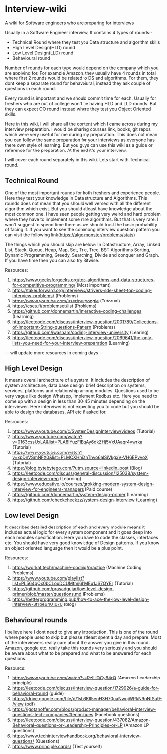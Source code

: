 # Interview-wiki
A wiki for Software engineers who are preparing for interviews

Usually in a Software Engineer interview, It contains 4 types of rounds:-
- Technical Round where they test you Data structure and algorithm skills
- High Level Design(HLD) round
- Low Level Design(LLD) round
- Behavioural round

Number of rounds for each type would depend on the company which you are applying for. For example Amazon, they usually have 4 rounds in total where first 2 rounds would be related to DS and algorithms. For them, they dont keep a separate round for behavoiural, instead they ask couple of questions in each round.

Every round is important and we should commit time for each. Usually for freshers who are out of college won't be having HLD and LLD rounds. But they can expect OO round instead where they test you Object Oriented skills.

Here in this wiki, I will share all the content which I came across during my interview preparation. I would be sharing courses link, books, git repos which were very useful for me during my preparation. This does not mean you can follow the same preparation for your interviews as everyone has there own style of learning. But you guys can use this wiki as a guide or reference for the preparation. At the end it's your interview.

I will cover each round separately in this wiki. Lets start with Technical round.

## Technical Round

One of the most important rounds for both freshers and experience people. Here they test your knowledge in Data structure and Algorithms. This rounds does not mean that you should well versed with all the different algorithm which exist. But you should atleast have knowledge about the most common one. I have seen people getting very weird and hard problem where they have to implement some rare algorithms. But that is very rare. I won't suggest to spend time there as we should trust the basic probability of facing it. If you want to see the commong interview question pattern you can visit the following link(https://algo.monster/problems/stats)

The things which you should skip are below:
In Datastructure,
Array, Linked List, Stack, Queue, Heap, Map, Set, Trie, Tree, BST
Algorithms
Sorting, Dynamic Programming, Greedy, Searching, Divide and conquer and Graph. If you have time then you can also try Bitwise.

Resources:
1. https://www.geeksforgeeks.org/top-algorithms-and-data-structures-for-competitive-programming/ (Most important)
2. https://takeuforward.org/interviews/strivers-sde-sheet-top-coding-interview-problems/ (Problems)
3. https://www.youtube.com/user/purpongie (Tutorual)
4. https://cses.fi/problemset/list (Problems)
5. https://github.com/donnemartin/interactive-coding-challenges (Learning)
6. https://leetcode.com/discuss/interview-question/2001789/Collections-of-Important-String-questions-Pattern (Problems)
7. https://github.com/jwasham/coding-interview-university (Learing)
8. https://leetcode.com/discuss/interview-question/2069641/the-only-lists-you-need-for-your-interview-preparation (Learning)

-- will update more resources in coming days --

## High Level Design

It means overall archectiture of a system. It includes the description of system architecture, data base design, brief description on systems, services, platforms and relationship among modules. Questions used to be very vague like design Whatspp, Implement Redbus etc. Here you need to come up with a design in less than 30-45 minutes depending on the interviewer. Here interviwer is not expecting you to code but you should be able to design the databases, API etc if asked for.

Resrouces:
1. https://www.youtube.com/c/SystemDesignInterview/videos (Tutorial)
2. https://www.youtube.com/watch?v=0163cssUxLA&list=PLA8lYuzFlBqAy6dkZHj5VxUAaqr4vwrka (Tutorial)
3. https://www.youtube.com/watch?v=xpDnVSmNFX0&list=PLMCXHnjXnTnvo6alSjVkgxV-VH6EPyvoX (Tutorial)
4. https://blog.bytebytego.com/?utm_source=linkedin_post (Blog)
5. https://leetcode.com/discuss/general-discussion/125038/system-design-interview-prep (Learning)
6. https://www.educative.io/courses/grokking-modern-system-design-interview-for-engineers-managers (Paid course)
7. https://github.com/donnemartin/system-design-primer (Learning)
8. https://github.com/checkcheckzz/system-design-interview (Learning)

## Low level Design
It describes detailed description of each and every module means it includes actual logic for every system component and it goes deep into each modules specification. Here you have to code the classes, interfaces etc. You should have very good knowledge of Design patterns. If you know an object oriented language then it would be a plus point.

Resources:
1. https://workat.tech/machine-coding/practice (Machine Coding Problems)
2. https://www.youtube.com/playlist?list=PL564gOx0bCLouDCUMtmj6hMEu1JS7QYEr (Tutorial)
3. https://github.com/prasadgujar/low-level-design-primer/blob/master/questions.md (Problems)
4. https://betterprogramming.pub/how-to-ace-the-low-level-design-interview-3f1be6401070 (blog)


## Behavioural rounds
I believe here I dont need to give any introduction. This is one of the round where people used to skip but please atleast spent a day and prepare. Most of the interviewers really care about the answer you give in this round. Amazon, google etc. really take this rounds very seriously and you should be aware about what to be prepared and what to be answered for each questions.

Resourcs:
1. https://www.youtube.com/watch?v=RzlUQCy84rQ (Amazon Leadership principle)
2. https://leetcode.com/discuss/interview-question/1729926/a-guide-for-behavioral-round (guide)
3. https://drive.google.com/file/d/1sb6Kll5enH3H70uaNwnjWPkN9pNtSu9-/view (pdf)
4. https://igotanoffer.com/blogs/product-manager/behavioral-interview-questions-tech-companies#techniques (Facebook questions)
5. https://leetcode.com/discuss/interview-question/437082/Amazon-Behavioral-questions-or-Leadership-Principles-or-LP (Amazon LP questions)
6. https://www.techinterviewhandbook.org/behavioral-interview-questions/ (Questions)
7. https://www.principle.cards/ (Test yourself)

